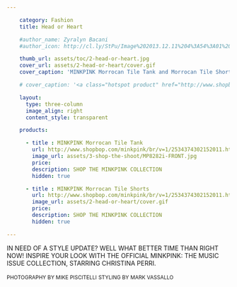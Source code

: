 ```yaml
---

    category: Fashion
    title: Head or Heart

    #author_name: Zyralyn Bacani
    #author_icon: http://cl.ly/StPu/Image%202013.12.11%204%3A54%3A01%20pm.png

    thumb_url: assets/toc/2-head-or-heart.jpg
    cover_url: assets/2-head-or-heart/cover.gif
    cover_caption: 'MINKPINK Morrocan Tile Tank and Morrocan Tile Short'

    # cover_caption: '<a class="hotspot product" href="http://www.shopbop.com/minkpink/br/v=1/2534374302152011.htm#1">MINKPINK Morrocan Tile Tank and Morrocan Tile Short</a>'

    layout:
      type: three-column
      image_align: right
      content_style: transparent

    products:

      - title : MINKPINK Morrocan Tile Tank
        url: http://www.shopbop.com/minkpink/br/v=1/2534374302152011.htm#1
        image_url: assets/3-shop-the-shoot/MP8282i-FRONT.jpg
        price:
        description: SHOP THE MINKPINK COLLECTION
        hidden: true

      - title : MINKPINK Morrocan Tile Shorts
        url: http://www.shopbop.com/minkpink/br/v=1/2534374302152011.htm#2
        image_url: assets/2-head-or-heart/cover.gif
        price:
        description: SHOP THE MINKPINK COLLECTION
        hidden: true

---
```

<style>
  article[data-page="2-head-or-heart"] header {
    height: 60%;
  }

  article[data-page="2-head-or-heart"] .title {
    background: url(assets/2-head-or-heart/cover-heading.svg) no-repeat;
    background-size: contain;
    color: transparent;
    min-height: 140px;
  }

  article[data-page="2-head-or-heart"] .body {
    font-family: "proxima-nova";
  }

  big { font-size: 120% }
/*  p > span { font-style: normal; }*/

  #header-image {
    position: relative;
    margin-left: -93px;
    max-width: initial;
    width: 310px;
  }

  @media only screen and (min-width: 768px) {
    article[data-page="2-head-or-heart"] header .title {
      position: absolute;
      top: 15%;
      height: 100%;
      width: 100%;
    }

    article[data-page="2-head-or-heart"] .body {
      position: relative;
    }
  }
</style>

IN NEED OF A STYLE UPDATE?
WELL WHAT BETTER TIME
THAN RIGHT NOW! INSPIRE
YOUR LOOK WITH THE OFFICIAL
MINKPINK: THE MUSIC ISSUE
COLLECTION, STARRING
CHRISTINA PERRI.

<small>PHOTOGRAPHY BY MIKE PISCITELLI</small>
<small>STYLING BY MARK VASSALLO</small>
